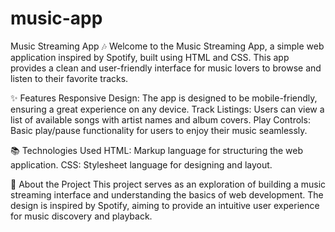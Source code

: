 # music-app

Music Streaming App 🎶
Welcome to the Music Streaming App, a simple web application inspired by Spotify, built using HTML and CSS. This app provides a clean and user-friendly interface for music lovers to browse and listen to their favorite tracks.

✨ Features
Responsive Design: The app is designed to be mobile-friendly, ensuring a great experience on any device.
Track Listings: Users can view a list of available songs with artist names and album covers.
Play Controls: Basic play/pause functionality for users to enjoy their music seamlessly.

📚 Technologies Used
HTML: Markup language for structuring the web application.
CSS: Stylesheet language for designing and layout.

🚀 About the Project
This project serves as an exploration of building a music streaming interface and understanding the basics of web development. The design is inspired by Spotify, aiming to provide an intuitive user experience for music discovery and playback.
